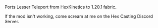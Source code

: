 Ports Lesser Teleport from HexKinetics to 1.20.1 fabric.

If the mod isn't working, come scream at me on the Hex Casting Discord Server.